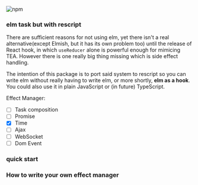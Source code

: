 ![npm](https://img.shields.io/npm/v/@wicke/retask?style=flat-square)

### elm task but with rescript

There are sufficient reasons for not using elm, yet there isn't a real alternative(except Elmish, but it has its own problem too) until the release of React hook, in which `useReducer` alone is powerful enough for mimicing TEA. However there is one really big thing missing which is side effect handling.

The intention of this package is to port said system to rescript so you can write elm without really having to write elm, or more shortly, **elm as a hook**. You could also use it in plain JavaScript or (in future) TypeScript.

Effect Manager:

- [ ] Task composition
- [ ] Promise
- [x] Time
- [ ] Ajax
- [ ] WebSocket
- [ ] Dom Event

### quick start

### How to write your own effect manager
